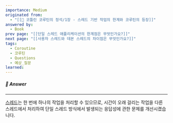 ```yaml
---
importance: Medium
originated from:
  - "[[📘 코틀린 코루틴의 정석/1장 - 스레드 기반 작업의 한계와 코루틴의 등장]]"
answered by:
  - Book
prev page: "[[단일 스레드 애플리케이션의 한계점은 무엇인가요?]]"
next page: "[[사용자 스레드와 데몬 스레드의 차이점은 무엇인가요?]]"
tags:
  - Coroutine
  - 코루틴
  - Questions
  - 예상_질문
learned:
---
```

##### 💬 Answer
---
[스레드](스레드.md)는 한 번에 하나의 작업을 처리할 수 있으므로, 시간이 오래 걸리는 작업을 다른 스레드에서 처리하여 단일 스레드 방식에서 발생되는 응답성에 관한 문제를 개선시켰습니다.
